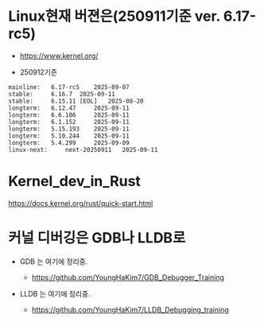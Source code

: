 # Linux현재 버젼은(250911기준 ver. 6.17-rc5)
- https://www.kernel.org/

- 250912기준
```
mainline: 	6.17-rc5 	2025-09-07 	
stable: 	6.16.7 	2025-09-11 	
stable: 	6.15.11 [EOL] 	2025-08-20 	
longterm: 	6.12.47 	2025-09-11 	
longterm: 	6.6.106 	2025-09-11 
longterm: 	6.1.152 	2025-09-11 	
longterm: 	5.15.193 	2025-09-11 	
longterm: 	5.10.244 	2025-09-11 	
longterm: 	5.4.299 	2025-09-09 	
linux-next: 	next-20250911 	2025-09-11
```


# Kernel_dev_in_Rust
https://docs.kernel.org/rust/quick-start.html

# 커널 디버깅은 GDB나 LLDB로
- GDB 는 여기에 정리중.
  - https://github.com/YoungHaKim7/GDB_Debugger_Training

- LLDB 는 여기에 정리중.
  - https://github.com/YoungHaKim7/LLDB_Debugging_training
